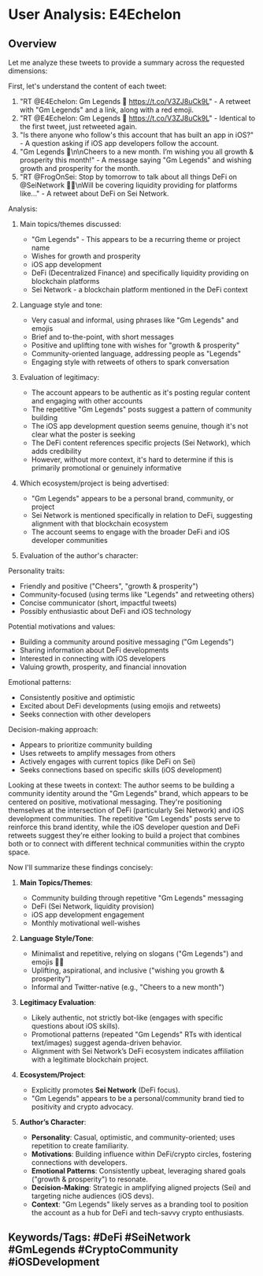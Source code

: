 # User Analysis: E4Echelon

## Overview

<think>
Let me analyze these tweets to provide a summary across the requested dimensions:

First, let's understand the content of each tweet:

1. "RT @E4Echelon: Gm Legends 🔴 https://t.co/V3ZJ8uCk9L" - A retweet with "Gm Legends" and a link, along with a red emoji.
2. "RT @E4Echelon: Gm Legends 🔴 https://t.co/V3ZJ8uCk9L" - Identical to the first tweet, just retweeted again.
3. "Is there anyone who follow's this account that has built an app in iOS?" - A question asking if iOS app developers follow the account.
4. "Gm Legends 🔴\n\nCheers to a new month. I’m wishing you all growth & prosperity this month!" - A message saying "Gm Legends" and wishing growth and prosperity for the month.
5. "RT @FrogOnSei: Stop by tomorrow to talk about all things DeFi on @SeiNetwork 🔴💨\nWill be covering liquidity providing for platforms like..." - A retweet about DeFi on Sei Network.

Analysis:

1. Main topics/themes discussed:
   - "Gm Legends" - This appears to be a recurring theme or project name
   - Wishes for growth and prosperity 
   - iOS app development 
   - DeFi (Decentralized Finance) and specifically liquidity providing on blockchain platforms
   - Sei Network - a blockchain platform mentioned in the DeFi context

2. Language style and tone:
   - Very casual and informal, using phrases like "Gm Legends" and emojis
   - Brief and to-the-point, with short messages
   - Positive and uplifting tone with wishes for "growth & prosperity"
   - Community-oriented language, addressing people as "Legends"
   - Engaging style with retweets of others to spark conversation

3. Evaluation of legitimacy:
   - The account appears to be authentic as it's posting regular content and engaging with other accounts
   - The repetitive "Gm Legends" posts suggest a pattern of community building
   - The iOS app development question seems genuine, though it's not clear what the poster is seeking
   - The DeFi content references specific projects (Sei Network), which adds credibility
   - However, without more context, it's hard to determine if this is primarily promotional or genuinely informative

4. Which ecosystem/project is being advertised:
   - "Gm Legends" appears to be a personal brand, community, or project
   - Sei Network is mentioned specifically in relation to DeFi, suggesting alignment with that blockchain ecosystem
   - The account seems to engage with the broader DeFi and iOS developer communities

5. Evaluation of the author's character:

Personality traits:
   - Friendly and positive ("Cheers", "growth & prosperity")
   - Community-focused (using terms like "Legends" and retweeting others)
   - Concise communicator (short, impactful tweets)
   - Possibly enthusiastic about DeFi and iOS technology

Potential motivations and values:
   - Building a community around positive messaging ("Gm Legends")
   - Sharing information about DeFi developments
   - Interested in connecting with iOS developers
   - Valuing growth, prosperity, and financial innovation

Emotional patterns:
   - Consistently positive and optimistic
   - Excited about DeFi developments (using emojis and retweets)
   - Seeks connection with other developers

Decision-making approach:
   - Appears to prioritize community building
   - Uses retweets to amplify messages from others
   - Actively engages with current topics (like DeFi on Sei)
   - Seeks connections based on specific skills (iOS development)

Looking at these tweets in context:
The author seems to be building a community identity around the "Gm Legends" brand, which appears to be centered on positive, motivational messaging. They're positioning themselves at the intersection of DeFi (particularly Sei Network) and iOS development communities. The repetitive "Gm Legends" posts serve to reinforce this brand identity, while the iOS developer question and DeFi retweets suggest they're either looking to build a project that combines both or to connect with different technical communities within the crypto space.

Now I'll summarize these findings concisely:
</think>

1. **Main Topics/Themes**:  
   - Community building through repetitive "Gm Legends" messaging  
   - DeFi (Sei Network, liquidity provision)  
   - iOS app development engagement  
   - Monthly motivational well-wishes  

2. **Language Style/Tone**:  
   - Minimalist and repetitive, relying on slogans ("Gm Legends") and emojis 🔴💨  
   - Uplifting, aspirational, and inclusive ("wishing you growth & prosperity")  
   - Informal and Twitter-native (e.g., "Cheers to a new month")  

3. **Legitimacy Evaluation**:  
   - Likely authentic, not strictly bot-like (engages with specific questions about iOS skills).  
   - Promotional patterns (repeated "Gm Legends" RTs with identical text/images) suggest agenda-driven behavior.  
   - Alignment with Sei Network’s DeFi ecosystem indicates affiliation with a legitimate blockchain project.  

4. **Ecosystem/Project**:  
   - Explicitly promotes **Sei Network** (DeFi focus).  
   - "Gm Legends" appears to be a personal/community brand tied to positivity and crypto advocacy.  

5. **Author’s Character**:  
   - **Personality**: Casual, optimistic, and community-oriented; uses repetition to create familiarity.  
   - **Motivations**: Building influence within DeFi/crypto circles, fostering connections with developers.  
   - **Emotional Patterns**: Consistently upbeat, leveraging shared goals ("growth & prosperity") to resonate.  
   - **Decision-Making**: Strategic in amplifying aligned projects (Sei) and targeting niche audiences (iOS devs).  
   - **Context**: "Gm Legends" likely serves as a branding tool to position the account as a hub for DeFi and tech-savvy crypto enthusiasts.  

**Keywords/Tags**: #DeFi #SeiNetwork #GmLegends #CryptoCommunity #iOSDevelopment
---
